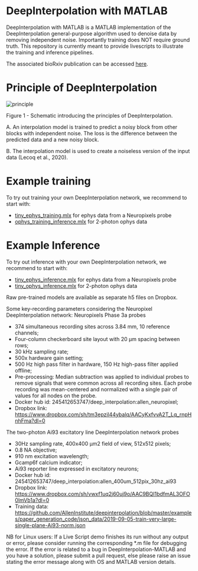 # DeepInterpolation with MATLAB
DeepInterpolation with MATLAB is a MATLAB implementation of the DeepInterpolation general-purpose algorithm used to denoise data by removing independent noise. Importantly training does NOT require ground truth. This repository is currently meant to provide livescripts to illustrate the training and inference pipelines. 

The associated bioRxiv publication can be accessed [here](https://www.biorxiv.org/content/10.1101/2020.10.15.341602v1).

# Principle of DeepInterpolation
![principle](https://user-images.githubusercontent.com/83267915/203020071-53836bfe-5303-4587-ad1c-87595af08689.png)

Figure 1 - Schematic introducing the principles of DeepInterpolation. 

A. An interpolation model is trained to predict a noisy block from other blocks with independent noise. The loss is the difference between the predicted data and a new noisy block. 

B. The interpolation model is used to create a noiseless version of the input data (Lecoq et al., 2020).

# Example training

To try out training your own DeepInterpolation network, we recommend to start with: 
* [tiny_ephys_training.mlx](https://github.com/INCF/DeepInterpolation-MATLAB/blob/main/examples/tiny_ephys_training.mlx) for ephys data from a Neuropixels probe
* [ophys_training_inference.mlx](https://github.com/INCF/DeepInterpolation-MATLAB/blob/main/examples/ophys_training_inference.mlx) for 2-photon ophys data 

# Example Inference

To try out inference with your own DeepInterpolation network, we recommend to start with:
* [tiny_ephys_inference.mlx](https://github.com/INCF/DeepInterpolation-MATLAB/blob/main/examples/tiny_ephys_inference.mlx) for ephys data from a Neuropixels probe
* [tiny_ophys_inference.mlx](https://github.com/INCF/DeepInterpolation-MATLAB/blob/main/examples/tiny_ophys_inference.mlx) for 2-photon ophys data  

Raw pre-trained models are available as separate h5 files on Dropbox.

Some key-recording parameters considering the Neuropixel DeepInterpolation network: Neuropixels Phase 3a probes
* 374 simultaneous recording sites across 3.84 mm, 10 reference channels;
* Four-column checkerboard site layout with 20 µm spacing between rows;
* 30 kHz sampling rate;
* 500x hardware gain setting;
* 500 Hz high pass filter in hardware, 150 Hz high-pass filter applied offline;
* Pre-processing: Median subtraction was applied to individual probes to remove signals that were common across all recording sites. Each probe recording was mean-centered and normalized with a single pair of values for all nodes on the probe.
* Docker hub id: 245412653747/deep_interpolation:allen_neuropixel;
* Dropbox link: https://www.dropbox.com/sh/tm3epzil44ybalq/AACyKxfvvA2T_Lq_rnpHnhFma?dl=0

The two-photon Ai93 excitatory line DeepInterpolation network probes 
* 30Hz sampling rate, 400x400 μm2 field of view, 512x512 pixels;
* 0.8 NA objective;
* 910 nm excitation wavelength;
* Gcamp6f calcium indicator;
* Ai93 reporter line expressed in excitatory neurons;
* Docker hub id: 245412653747/deep_interpolation:allen_400um_512pix_30hz_ai93
* Dropbox link: https://www.dropbox.com/sh/vwxf1uq2j60uj9o/AAC9BQI1bdfmAL3OFO0lmVb1a?dl=0
* Training data: https://github.com/AllenInstitute/deepinterpolation/blob/master/examples/paper_generation_code/json_data/2019-09-05-train-very-large-single-plane-Ai93-norm.json


NB for Linux users: If a Live Script demo finishes its run without any output or error, please consider running the corresponding *.m file for debugging the error. If the error is related to a bug in DeepInterpolation-MATLAB and you have a solution, please submit a pull request, else please raise an issue stating the error message along with OS and MATLAB version details.


